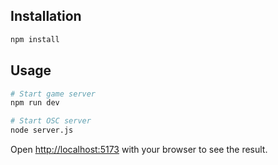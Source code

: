 ## Installation

```bash
npm install
```

## Usage

```bash
# Start game server
npm run dev

# Start OSC server
node server.js
```

Open [http://localhost:5173](http://localhost:5173) with your browser to see the result.
